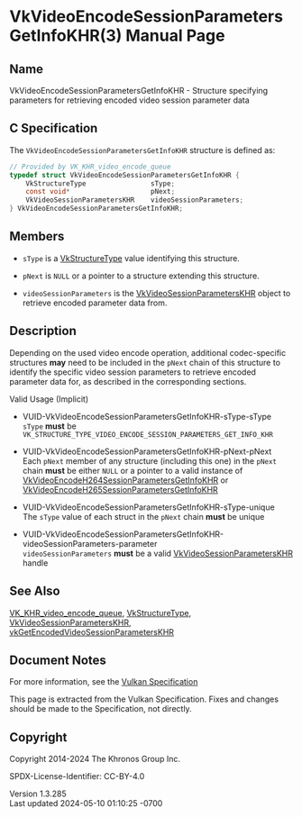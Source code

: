 # VkVideoEncodeSessionParametersGetInfoKHR(3) Manual Page

## Name

VkVideoEncodeSessionParametersGetInfoKHR - Structure specifying
parameters for retrieving encoded video session parameter data



## <a href="#_c_specification" class="anchor"></a>C Specification

The `VkVideoEncodeSessionParametersGetInfoKHR` structure is defined as:

``` c
// Provided by VK_KHR_video_encode_queue
typedef struct VkVideoEncodeSessionParametersGetInfoKHR {
    VkStructureType                sType;
    const void*                    pNext;
    VkVideoSessionParametersKHR    videoSessionParameters;
} VkVideoEncodeSessionParametersGetInfoKHR;
```

## <a href="#_members" class="anchor"></a>Members

- `sType` is a [VkStructureType](https://registry.khronos.org/vulkan/specs/1.3-extensions/man/html/VkStructureType.html) value identifying
  this structure.

- `pNext` is `NULL` or a pointer to a structure extending this
  structure.

- `videoSessionParameters` is the
  [VkVideoSessionParametersKHR](https://registry.khronos.org/vulkan/specs/1.3-extensions/man/html/VkVideoSessionParametersKHR.html) object
  to retrieve encoded parameter data from.

## <a href="#_description" class="anchor"></a>Description

Depending on the used video encode operation, additional codec-specific
structures **may** need to be included in the `pNext` chain of this
structure to identify the specific video session parameters to retrieve
encoded parameter data for, as described in the corresponding sections.

Valid Usage (Implicit)

- <a href="#VUID-VkVideoEncodeSessionParametersGetInfoKHR-sType-sType"
  id="VUID-VkVideoEncodeSessionParametersGetInfoKHR-sType-sType"></a>
  VUID-VkVideoEncodeSessionParametersGetInfoKHR-sType-sType  
  `sType` **must** be
  `VK_STRUCTURE_TYPE_VIDEO_ENCODE_SESSION_PARAMETERS_GET_INFO_KHR`

- <a href="#VUID-VkVideoEncodeSessionParametersGetInfoKHR-pNext-pNext"
  id="VUID-VkVideoEncodeSessionParametersGetInfoKHR-pNext-pNext"></a>
  VUID-VkVideoEncodeSessionParametersGetInfoKHR-pNext-pNext  
  Each `pNext` member of any structure (including this one) in the
  `pNext` chain **must** be either `NULL` or a pointer to a valid
  instance of
  [VkVideoEncodeH264SessionParametersGetInfoKHR](https://registry.khronos.org/vulkan/specs/1.3-extensions/man/html/VkVideoEncodeH264SessionParametersGetInfoKHR.html)
  or
  [VkVideoEncodeH265SessionParametersGetInfoKHR](https://registry.khronos.org/vulkan/specs/1.3-extensions/man/html/VkVideoEncodeH265SessionParametersGetInfoKHR.html)

- <a href="#VUID-VkVideoEncodeSessionParametersGetInfoKHR-sType-unique"
  id="VUID-VkVideoEncodeSessionParametersGetInfoKHR-sType-unique"></a>
  VUID-VkVideoEncodeSessionParametersGetInfoKHR-sType-unique  
  The `sType` value of each struct in the `pNext` chain **must** be
  unique

- <a
  href="#VUID-VkVideoEncodeSessionParametersGetInfoKHR-videoSessionParameters-parameter"
  id="VUID-VkVideoEncodeSessionParametersGetInfoKHR-videoSessionParameters-parameter"></a>
  VUID-VkVideoEncodeSessionParametersGetInfoKHR-videoSessionParameters-parameter  
  `videoSessionParameters` **must** be a valid
  [VkVideoSessionParametersKHR](https://registry.khronos.org/vulkan/specs/1.3-extensions/man/html/VkVideoSessionParametersKHR.html) handle

## <a href="#_see_also" class="anchor"></a>See Also

[VK_KHR_video_encode_queue](https://registry.khronos.org/vulkan/specs/1.3-extensions/man/html/VK_KHR_video_encode_queue.html),
[VkStructureType](https://registry.khronos.org/vulkan/specs/1.3-extensions/man/html/VkStructureType.html),
[VkVideoSessionParametersKHR](https://registry.khronos.org/vulkan/specs/1.3-extensions/man/html/VkVideoSessionParametersKHR.html),
[vkGetEncodedVideoSessionParametersKHR](https://registry.khronos.org/vulkan/specs/1.3-extensions/man/html/vkGetEncodedVideoSessionParametersKHR.html)

## <a href="#_document_notes" class="anchor"></a>Document Notes

For more information, see the <a
href="https://registry.khronos.org/vulkan/specs/1.3-extensions/html/vkspec.html#VkVideoEncodeSessionParametersGetInfoKHR"
target="_blank" rel="noopener">Vulkan Specification</a>

This page is extracted from the Vulkan Specification. Fixes and changes
should be made to the Specification, not directly.

## <a href="#_copyright" class="anchor"></a>Copyright

Copyright 2014-2024 The Khronos Group Inc.

SPDX-License-Identifier: CC-BY-4.0

Version 1.3.285  
Last updated 2024-05-10 01:10:25 -0700
